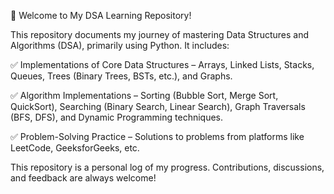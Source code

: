 🚀 Welcome to My DSA Learning Repository!

This repository documents my journey of mastering Data Structures and Algorithms (DSA), primarily using Python. It includes:

✅ Implementations of Core Data Structures – Arrays, Linked Lists, Stacks, Queues, Trees (Binary Trees, BSTs, etc.), and Graphs.

✅ Algorithm Implementations – Sorting (Bubble Sort, Merge Sort, QuickSort), Searching (Binary Search, Linear Search), Graph Traversals (BFS, DFS), and Dynamic Programming techniques.

✅ Problem-Solving Practice – Solutions to problems from platforms like LeetCode, GeeksforGeeks, etc.

This repository is a personal log of my progress. Contributions, discussions, and feedback are always welcome!
